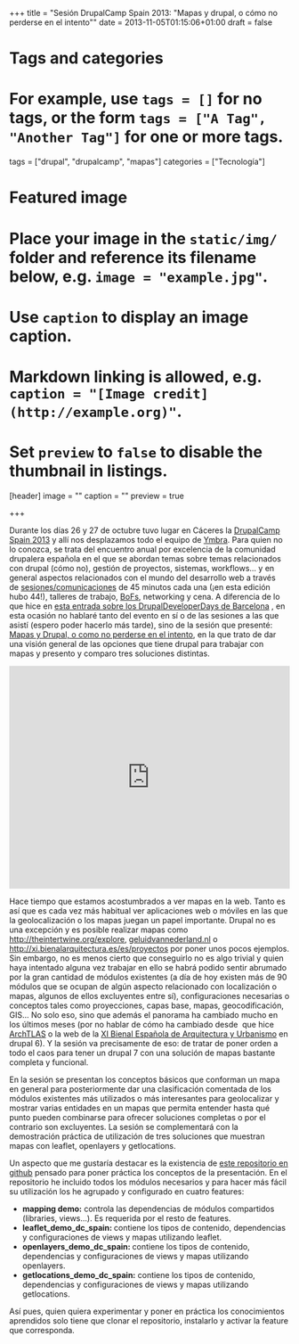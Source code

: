 +++
title = "Sesión DrupalCamp Spain 2013: \"Mapas y drupal, o cómo no perderse en el intento\""
date = 2013-11-05T01:15:06+01:00
draft = false

# Tags and categories
# For example, use `tags = []` for no tags, or the form `tags = ["A Tag", "Another Tag"]` for one or more tags.
tags = ["drupal", "drupalcamp", "mapas"]
categories = ["Tecnología"]

# Featured image
# Place your image in the `static/img/` folder and reference its filename below, e.g. `image = "example.jpg"`.
# Use `caption` to display an image caption.
#   Markdown linking is allowed, e.g. `caption = "[Image credit](http://example.org)"`.
# Set `preview` to `false` to disable the thumbnail in listings.
[header]
image = ""
caption = ""
preview = true

+++

Durante los días 26 y 27 de octubre tuvo lugar en Cáceres la <a href="http://2013.drupalcamp.es/" class="ext" target="_blank">DrupalCamp Spain 2013</a> y allí nos desplazamos todo el equipo de <a href="http://ymbra.com" class="ext" target="_blank">Ymbra</a>. Para quien no lo conozca, se trata del encuentro anual por excelencia de la comunidad drupalera española en el que se abordan temas sobre temas relacionados con drupal (cómo no), gestión de proyectos, sistemas, workflows... y en general aspectos relacionados con el mundo del desarrollo web a través de&nbsp;<a href="http://2013.drupalcamp.es/calendario" class="ext" target="_blank">sesiones/comunicaciones</a> de 45 minutos cada una (¡en esta edición hubo 44!), talleres de trabajo, <a href="http://<https://en.wikipedia.org/wiki/Birds_of_a_Feather_%28computing%29" class="ext" target="_blank">BoFs</a>, networking y cena. A diferencia de lo que hice en <a href="/node/301">esta entrada sobre los DrupalDeveloperDays de Barcelona</a> , en esta ocasión no hablaré tanto del evento en sí o de las sesiones a las que asistí (espero poder hacerlo más tarde), sino de la sesión que presenté: <a href="http://2013.drupalcamp.es/mapas-y-drupal-o-como-no-perderse-en-el-intento" class="ext" target="_blank">Mapas y Drupal, o como no perderse en el intento</a>, en la que trato de dar una visión general de las opciones que tiene drupal para trabajar con mapas y presento y comparo tres soluciones distintas.</p><p><iframe src="https://prezi.com/embed/-t-vbxr_jzz5/?bgcolor=ffffff&amp;lock_to_path=0&amp;autoplay=0&amp;autohide_ctrls=0&amp;features=undefined&amp;disabled_features=undefined" width="100%" height="400px" frameborder="0"></iframe></p><p>Hace tiempo que estamos acostumbrados a ver mapas en la web. Tanto es así que es cada vez más habitual ver aplicaciones web o móviles en las que la geolocalización o los mapas juegan un papel importante. Drupal no es una excepción y es posible realizar mapas como <a href="http://theintertwine.org/explore" class="ext" target="_blank">http://theintertwine.org/explore</a>, <a href="http://geluidvannederland.nl" class="ext" target="_blank">geluidvannederland.nl</a> o <a href="http://xi.bienalarquitectura.es/es/proyectos" class="ext" target="_blank">http://xi.bienalarquitectura.es/es/proyectos</a> por poner unos pocos ejemplos. Sin embargo, no es menos cierto que conseguirlo no es algo trivial y quien haya intentado alguna vez trabajar en ello se habrá podido sentir abrumado por la gran cantidad de módulos existentes (a día de hoy existen más de 90 módulos que se ocupan de algún aspecto relacionado con localización o mapas, algunos de ellos excluyentes entre sí), configuraciones necesarias o conceptos tales como proyecciones, capas base, mapas, geocodificación, GIS... No solo eso, sino que además el panorama ha cambiado mucho en los últimos meses (por no hablar de cómo ha cambiado desde&nbsp; que hice <a href="/node/286">ArchTLAS</a> o la web de la <a href="/node/229">XI Bienal Española de Arquitectura y Urbanismo</a> en drupal 6). Y la sesión va precisamente de eso: de tratar de poner orden a todo el caos para tener un drupal 7 con una solución de mapas bastante completa y funcional.</p><p>En la sesión se presentan los conceptos básicos que conforman un mapa en general para posteriormente dar una clasificación comentada de los módulos existentes más utilizados o más interesantes para geolocalizar y mostrar varias entidades en un mapas que permita entender hasta qué punto pueden combinarse para ofrecer soluciones completas o por el contrario son excluyentes. La sesión se complementará con la demostración práctica de utilización de tres soluciones que muestran mapas con leaflet, openlayers y getlocations.</p><p>Un aspecto que me gustaría destacar es la existencia de <a href="https://github.com/ccamara/dc-maps" class="ext" target="_blank">este repositorio en github</a> pensado para poner práctica los conceptos de la presentación. En el repositorio he incluido todos los módulos necesarios y para hacer más fácil su utilización los he agrupado y configurado en cuatro features:</p><ul><li><strong>mapping demo:</strong> controla las dependencias de módulos compartidos (libraries, views...). Es requerida por el resto de features.</li><li><strong>leaflet_demo_dc_spain: </strong>contiene los tipos de contenido, dependencias y configuraciones de views y mapas utilizando leaflet.</li><li><strong>openlayers_demo_dc_spain: </strong>contiene los tipos de contenido, dependencias y configuraciones de views y mapas utilizando openlayers.</li><li><strong>getlocations_demo_dc_spain:</strong> contiene los tipos de contenido, dependencias y configuraciones de views y mapas utilizando getlocations.</li></ul><p>Así pues, quien quiera experimentar y poner en práctica los conocimientos aprendidos solo tiene que clonar el repositorio, instalarlo y activar la feature que corresponda.</p>
